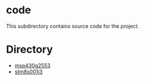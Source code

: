 # code
This subdirectory contains source code for the project.

# Directory
* [msp430g2553](msp430g2553/)
* [stm8s001j3](stm8s001j3/)